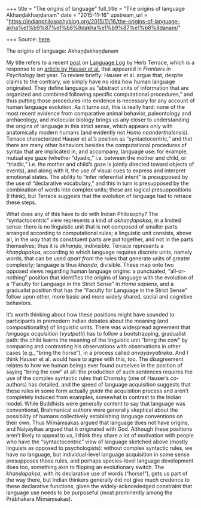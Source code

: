 +++
title = "The origins of language"
full_title = "The origins of language Akhaṇḍakhaṇḍanam"
date = "2015-11-16"
upstream_url = "https://indianphilosophyblog.org/2015/11/16/the-origins-of-language-akha%e1%b9%87%e1%b8%8dakha%e1%b9%87%e1%b8%8danam/"

+++
Source: [here](https://indianphilosophyblog.org/2015/11/16/the-origins-of-language-akha%e1%b9%87%e1%b8%8dakha%e1%b9%87%e1%b8%8danam/).

The origins of language: Akhaṇḍakhaṇḍanam

My title refers to a recent
[post](http://languagelog.ldc.upenn.edu/nll/?p=22011) on [Language
Log](http://languagelog.ldc.upenn.edu) by Herb Terrace, which is a
response to an [article by Hauser et
al.](http://www.ncbi.nlm.nih.gov/pmc/articles/PMC4019876/) that appeared
in *Frontiers in Psychology* last year. To review briefly: Hauser et al.
argue that, despite claims to the contrary, we simply have no idea how
human language originated. They define language as “abstract units of
information that are organized and combined following specific
computational procedures,” and thus putting those procedures into
evidence is necessary for any account of human language evolution. As it
turns out, this is really hard: none of the most recent evidence from
comparative animal behavior, paleontology and archaeology, and molecular
biology brings us any closer to understanding the origins of language in
this strict sense, which appears only with anatomically modern humans
(and evidently not *Homo neanderthalensis*). Terrace characterized
Hauser et al.’s position as “syntactocentric,” and that there are many
other behaviors besides the computational procedures of syntax that are
implicated in, and accompany, language use: for example, mutual eye gaze
(whether “dyadic,” i.e. between the mother and child, or “triadic,” i.e.
the mother and child’s gaze is jointly directed toward objects of
events), and along with it, the use of visual cues to express and
interpret emotional states. The ability to “infer referential intent” is
presupposed by the use of “declarative vocabulary,” and this in turn is
presupposed by the combination of words into complex units; these are
logical presuppositions (I think), but Terrace suggests that the
evolution of language had to retrace these steps.

What does any of this have to do with Indian Philosophy? The
“syntactocentric” view represents a kind of *akhaṇḍapakṣa*, in a limited
sense: there is no linguistic unit that is not composed of smaller parts
arranged according to computational rules; a linguistic unit consists,
above all, in the *way* that its constituent parts are put together, and
not in the parts themselves; thus it is *akhaṇḍa*, indivisible. Terrace
represents a *khaṇḍapakṣa*, according to which language requires
discrete units, namely words, that can be used *apart from* the rules
that generate units of greater complexity; language is thus *khaṇḍa*,
divisible. These map onto two opposed views regarding human language
origins: a punctuated, “all-or-nothing” position that identifies the
origins of language with the evolution of a “Faculty for Language in the
Strict Sense” in *Homo sapiens*, and a gradualist position that has the
“Faculty for Language in the Strict Sense” follow upon other, more basic
and more widely shared, social and cognitive behaviors.

It’s worth thinking about how these positions might have sounded to
participants in premodern Indian debates about the meaning (and
compositionality) of linguistic units. There was widespread agreement
that *language acquisition* (*vyutpatti*) has to follow a bootstrapping,
gradualist path: the child learns the meaning of the linguistic unit
“bring the cow” by comparing and contrasting his observations with
observations in other cases (e.g., “bring the horse”), in a process
called *anvayavyatireka*. And I think Hauser et al. would have to agree
with this, too. The disagreement relates to how we human beings ever
found ourselves in the position of saying “bring the cow” at all: the
production of such sentences requires the use of the complex syntactic
rules that Chomsky (one of Hauser’s co-authors) has detailed, and the
speed of language acquisition suggests that these rules in some form
actually *guide* the acquisition process and aren’t completely induced
from examples, somewhat in contrast to the Indian model. While Buddhists
were generally content to say that language was conventional,
Brahmanical authors were generally skeptical about the possibility of
humans collectively establishing language conventions on their own. Thus
Mīmāṃsakas argued that language does not have origins, and Naiyāyikas
argued that it originated with God. Although these positions aren’t
likely to appeal to us, I think they share a lot of motivation with
people who have the “syntactocentric” view of language sketched above
(mostly linguists as opposed to psychologists): without complex
syntactic rules, we have no language, but individual-level language
acquisition in some sense presupposes those rules, and perhaps
species-level language development does too, something akin to flipping
an evolutionary switch. The *khaṇḍapakṣa*, with its declarative use of
words (“horse!”), gets us part of the way there, but Indian thinkers
generally did not give much credence to these declarative functions,
given the widely-acknowledged constraint that language use needs to be
purposeful (most prominently among the Prābhākara Mīmāṃsakas).
